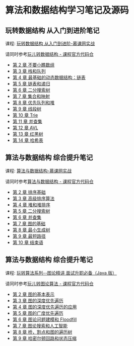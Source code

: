 # 算法和数据结构学习笔记及源码

## 玩转数据结构 从入门到进阶笔记

课程: [玩转数据结构 从入门到进阶-慕课网实战](https://coding.imooc.com/class/207.html)

请同时参考[玩儿转数据结构 - 课程官方代码仓](https://github.com/liuyubobobo/Play-with-Data-Structures)

- [第 2 章 不要小瞧数组](notes/datastructure/Chapter2.md)
- [第 3 章 栈和队列](notes/datastructure/Chapter3.md)
- [第 4 章 最基础的动态数据结构：链表](notes/datastructure/Chapter4.md)
- [第 5 章 链表和递归](notes/datastructure/Chapter5.md)
- [第 6 章 二分搜索树](notes/datastructure/Chapter6.md)
- [第 7 章 集合和映射](notes/datastructure/Chapter7.md)
- [第 8 章 优先队列和堆](notes/datastructure/Chapter8.md)
- [第 9 章 线段树](notes/datastructure/Chapter9.md)
- [第 10 章 Trie](notes/datastructure/Chapter10.md)
- [第 11 章 并查集](notes/datastructure/Chapter11.md)
- [第 12 章 AVL](notes/datastructure/Chapter12.md)
- [第 13 章 红黑树](notes/datastructure/Chapter13.md)
- [第 14 章 哈希表](notes/datastructure/Chapter14.md)

## 算法与数据结构 综合提升笔记

课程: [算法与数据结构-慕课网实战](https://coding.imooc.com/class/71.html)

请同时参考[算法与数据结构 - 课程官方代码仓](https://github.com/liuyubobobo/Play-with-Algorithms)

- [第 2 章 排序基础](notes/algorithm/Chapter2.md)
- [第 3 章 高级排序算法](notes/algorithm/Chapter3.md)
- [第 4 章 堆和堆排序](notes/algorithm/Chapter4.md)
- [第 5 章 二分搜索树](notes/algorithm/Chapter5.md)
- [第 6 章 并查集](notes/algorithm/Chapter6.md)
- [第 7 章 图的基础](notes/algorithm/Chapter7.md)
- [第 8 章 最小生成树](notes/algorithm/Chapter8.md)
- [第 9 章 最短路径](notes/algorithm/Chapter9.md)
- [第 10 章 结束语](notes/algorithm/Chapter10.md)

## 算法与数据结构 综合提升笔记

课程: [玩转算法系列--图论精讲 面试升职必备（Java 版）](https://coding.imooc.com/class/370.html)

请同时参考[玩儿转图论算法 - 课程官方代码仓](https://github.com/liuyubobobo/Play-with-Graph-Algorithms)

- [第 2 章 图的基本表示](notes/graph/Chapter2.md)
- [第 3 章 图的深度优先遍历](notes/graph/Chapter3.md)
- [第 4 章 图的深度优先遍历的应用](notes/graph/Chapter4.md)
- [第 5 章 图的广度优先遍历](notes/graph/Chapter5.md)
- [第 6 章 图论问题建模和 Floodfill](notes/graph/Chapter6.md)
- [第 7 章 图论搜索和人工智能](notes/graph/Chapter7.md)
- [第 8 章 桥，割点和图的遍历树](notes/graph/Chapter8.md)
- [第 9 章 哈密尔顿回路和状态压缩](notes/graph/Chapter9.md)
